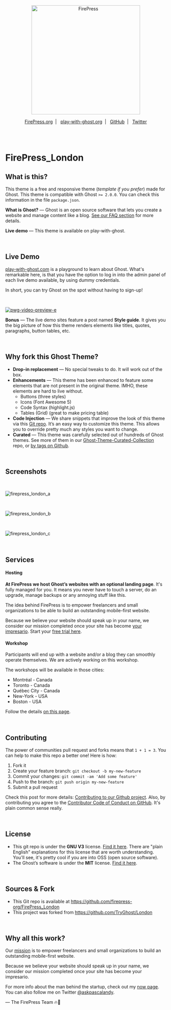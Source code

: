 &nbsp;

<p align="center">
  <a href="https://firepress.org/">
    <img src="https://user-images.githubusercontent.com/6694151/50166045-2cc53000-02b4-11e9-8f7f-5332089ec331.jpg" width="340px" alt="FirePress" />
  </a>
</p>

<p align="center">
    <a href="https://firepress.org/">FirePress.org</a>&nbsp;&nbsp;|&nbsp;&nbsp;
    <a href="https://play-with-ghost.com/">play-with-ghost.org</a>&nbsp;&nbsp;|&nbsp;&nbsp;
    <a href="https://github.com/firepress-org/">GitHub</a>&nbsp;&nbsp;|&nbsp;&nbsp;
    <a href="https://twitter.com/askpascalandy">Twitter</a>
    <br /> <br />
</p>

&nbsp;


# FirePress_London


## What is this?

This theme is a free and responsive theme (*template if you prefer*) made for Ghost. This theme is compatible with Ghost `>= 2.0.0`. You can check this information in the file `package.json`.

**What is Ghost?** — Ghost is an open source software that lets you create a website and manage content like a blog. [See our FAQ section](https://firepress.org/en/faq/#what-is-ghost) for more details.

**Live demo** — This theme is available on play-with-ghost.

<br>


## Live Demo

[play-with-ghost.com](https://play-with-ghost.com/) is a playground to learn about Ghost. What's remarkable here, is that you have the option to log in into the admin panel of each live demo available, by using dummy credentials.

In short, you can try Ghost on the spot without having to sign-up!

<br>

[![pwg-video-preview-e](https://user-images.githubusercontent.com/6694151/50233512-9bbc8a80-0381-11e9-83bb-f29a67000378.jpg)
](https://play-with-ghost.com/)

**Bonus** — The live demo sites feature a post named **Style guide**. It gives you the big picture of how this theme renders elements like titles, quotes, paragraphs, button tables, etc.

<br>


## Why fork this Ghost Theme?

- **Drop-in replacement** — No special tweaks to do. It will work out of the box.
- **Enhancements** — This theme has been enhanced to feature some elements that are not present in the original theme. IMHO, these elements are hard to live without.
    - Buttons (three styles)
    - Icons (Font Awesome 5)
    - Code Syntax (highlight.js) 
    - Tables (Grid) (great to make pricing table)
- **Code Injection** — We share snippets that improve the look of this theme via this [Git repo](https://github.com/firepress-org/Code-Injection-Ghost). It’s an easy way to customize this theme. This allows you to override pretty much any styles you want to change.
- **Curated** — This theme was carefully selected out of hundreds of Ghost themes. See more of them in our [Ghost-Theme-Curated-Collection ](https://github.com/firepress-org/Ghost-Theme-Curated-Collection/tree/master/01_go) repo, or [by tags on Github](https://github.com/topics/firepress-ghost-theme).

<br>


## Screenshots

<br>

![firepress_london_a](https://user-images.githubusercontent.com/6694151/51268851-f3eda900-198e-11e9-97bc-a6c71f221a33.jpeg)

<br>

![firepress_london_b](https://user-images.githubusercontent.com/6694151/51268882-049e1f00-198f-11e9-84a9-a184d2d39c5b.jpeg)

<br>

![firepress_london_c](https://user-images.githubusercontent.com/6694151/51268890-0b2c9680-198f-11e9-865b-01932285eec3.jpeg)

<br>


## Services

#### Hosting

**At FirePress we host Ghost’s websites with an optional landing page**. It's fully managed for you. It means you never have to touch a server, do an upgrade, manage backups or any annoying stuff like this.

The idea behind FirePress is to empower freelancers and small organizations to be able to build an outstanding mobile-first website.

Because we believe your website should speak up in your name, we consider our mission completed once your site has become [your impresario](https://firepress.org/en/why-launching-your-next-website-with-firepress/). Start your [free trial here](https://firepress.org/en/10-day-free-trial/). 

#### Workshop

Participants will end up with a website and/or a blog they can smoothly operate themselves. We are actively working on this workshop.

The workshops will be available in those cities:

- Montréal - Canada
- Toronto - Canada
- Québec City - Canada
- New-York - USA
- Boston - USA

Follow the details [on this page](https://firepress.org/en/workshop/).

<br>


## Contributing

The power of communities pull request and forks means that `1 + 1 = 3`. You can help to make this repo a better one! Here is how:

1. Fork it
2. Create your feature branch: `git checkout -b my-new-feature`
3. Commit your changes: `git commit -am 'Add some feature'`
4. Push to the branch: `git push origin my-new-feature`
5. Submit a pull request

Check this post for more details: [Contributing to our Github project](https://pascalandy.com/blog/contributing-to-our-github-project/). Also, by contributing you agree to the [Contributor Code of Conduct on GitHub](https://pascalandy.com/blog/contributor-code-of-conduct-on-github/). It's plain common sense really.

<br>


## License

- This git repo is under the **GNU V3** license. [Find it here](https://github.com/pascalandy/GNU-GENERAL-PUBLIC-LICENSE/blob/master/LICENSE.md). There are "plain English" explanations for this license that are worth understanding. You'll see, it's pretty cool if you are into OSS (open source software).
- The Ghost’s software is under the **MIT** license. [Find it here](https://ghost.org/license/).

<br>


## Sources & Fork

- This Git repo is available at https://github.com/firepress-org/FirePress_London
- This project was forked from https://github.com/TryGhost/London

<br>


## Why all this work?

Our [mission](https://firepress.org/en/our-mission/) is to empower freelancers and small organizations to build an outstanding mobile-first website.

Because we believe your website should speak up in your name, we consider our mission completed once your site has become your impresario.

For more info about the man behind the startup, check out my [now page](https://pascalandy.com/blog/now/). You can also follow me on Twitter [@askpascalandy](https://twitter.com/askpascalandy).

— The FirePress Team 🔥📰
